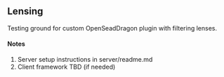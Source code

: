 ## Lensing

Testing ground for custom OpenSeadDragon plugin with filtering lenses.

#### Notes
1. Server setup instructions in server/readme.md
2. Client framework TBD (if needed)